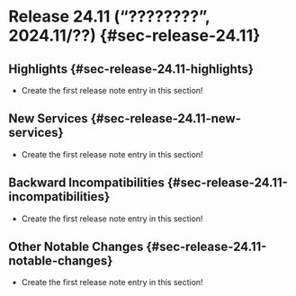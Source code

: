 # Release 24.11 (“????????”, 2024.11/??) {#sec-release-24.11}

<!-- Keep the lists alphabetically sorted. -->

## Highlights {#sec-release-24.11-highlights}

- Create the first release note entry in this section!

## New Services {#sec-release-24.11-new-services}

- Create the first release note entry in this section!

## Backward Incompatibilities {#sec-release-24.11-incompatibilities}

- Create the first release note entry in this section!

## Other Notable Changes {#sec-release-24.11-notable-changes}

- Create the first release note entry in this section!

<!-- Keep the lists alphabetically sorted. -->
